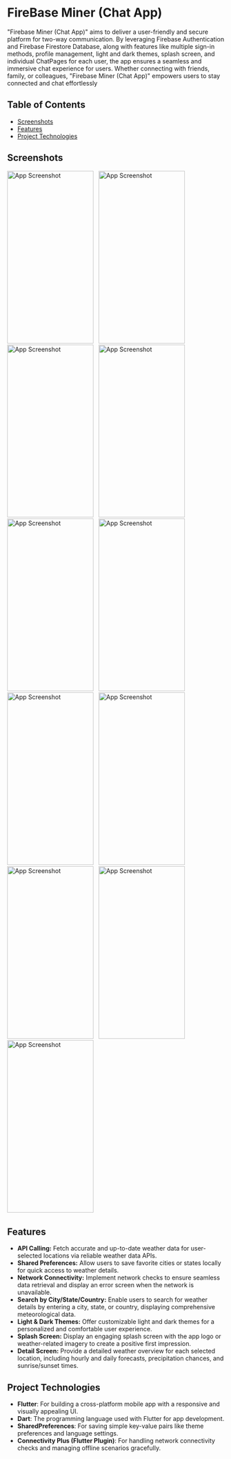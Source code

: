# FireBase Miner (Chat App)

"Firebase Miner (Chat App)" aims to deliver a user-friendly and secure platform for two-way
communication. By leveraging Firebase Authentication and Firebase Firestore Database, along
with features like multiple sign-in methods, profile management, light and dark themes, splash
screen, and individual ChatPages for each user, the app ensures a seamless and immersive chat
experience for users. Whether connecting with friends, family, or colleagues, "Firebase Miner
(Chat App)" empowers users to stay connected and chat effortlessly

## Table of Contents
- [Screenshots](#screenshots)
- [Features](#features)
- [Project Technologies](#project-technologies)

## Screenshots
<img src="https://github.com/user-attachments/assets/4561e1f0-84c5-4627-a4ff-dda68ac44a8d" alt="App Screenshot" width="200" height="400"/> &#160;
<img src="https://github.com/user-attachments/assets/3f7ef1b3-beb6-4838-9c4b-f1811107bf1f" alt="App Screenshot" width="200" height="400"/> &#160;
<img src="https://github.com/user-attachments/assets/366204ff-f103-4c20-b76c-994fb49fc732" alt="App Screenshot" width="200" height="400"/> &#160;
<img src="https://github.com/user-attachments/assets/9e550bab-4510-492c-a234-c358e8d8e4d7" alt="App Screenshot" width="200" height="400"/> &#160;
<img src="https://github.com/user-attachments/assets/33c4dfc4-c04b-4188-b924-c4af53b3eca4" alt="App Screenshot" width="200" height="400"/> &#160;
<img src="https://github.com/user-attachments/assets/202a0365-9a83-4d12-907f-e84a5ee60dea" alt="App Screenshot" width="200" height="400"/> &#160;
<img src="https://github.com/user-attachments/assets/3a3343c6-4306-42d6-bf04-3098995ba692" alt="App Screenshot" width="200" height="400"/> &#160;
<img src="https://github.com/user-attachments/assets/01564123-edd9-4da5-8461-3a1cb7a3e56e" alt="App Screenshot" width="200" height="400"/> &#160;
<img src="https://github.com/user-attachments/assets/fac28528-b3c0-42b6-acb5-8c483d49346f" alt="App Screenshot" width="200" height="400"/> &#160;
<img src="https://github.com/user-attachments/assets/6b85286c-690a-47d8-910f-d92efbb51f72" alt="App Screenshot" width="200" height="400"/> &#160;
<img src="https://github.com/user-attachments/assets/3ac5aa4f-6102-47c9-8361-aa26a73ab877" alt="App Screenshot" width="200" height="400"/> &#160;

## Features
- **API Calling:** Fetch accurate and up-to-date weather data for user-selected locations via reliable weather data APIs.
- **Shared Preferences:** Allow users to save favorite cities or states locally for quick access to weather details.
- **Network Connectivity:** Implement network checks to ensure seamless data retrieval and display an error screen when the network is unavailable.
- **Search by City/State/Country:** Enable users to search for weather details by entering a city, state, or country, displaying comprehensive meteorological data.
- **Light & Dark Themes:** Offer customizable light and dark themes for a personalized and comfortable user experience.
- **Splash Screen:** Display an engaging splash screen with the app logo or weather-related imagery to create a positive first impression.
- **Detail Screen:** Provide a detailed weather overview for each selected location, including hourly and daily forecasts, precipitation chances, and sunrise/sunset times.
  
## Project Technologies
- **Flutter**: For building a cross-platform mobile app with a responsive and visually appealing UI.
- **Dart**: The programming language used with Flutter for app development.
- **SharedPreferences**: For saving simple key-value pairs like theme preferences and language settings.
- **Connectivity Plus (Flutter Plugin)**: For handling network connectivity checks and managing offline scenarios gracefully.
